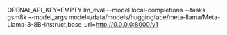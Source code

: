<!-- lm_eval --model local-completions --tasks gsm8k --model_args model=meta-llama/Meta-Llama-3-8B-Instruct,tokenizer_backend=huggingface,base_url=http://0.0.0.0:8000/v1,num_concurrent=1,max_retries=3,tokenized_requests=False -->
<!-- --model_args model=meta-llama/Meta-Llama-3-8B-Instruct -->
OPENAI_API_KEY=EMPTY lm_eval --model local-completions --tasks gsm8k --model_args model=/data/models/huggingface/meta-llama/Meta-Llama-3-8B-Instruct,base_url=http://0.0.0.0:8000/v1